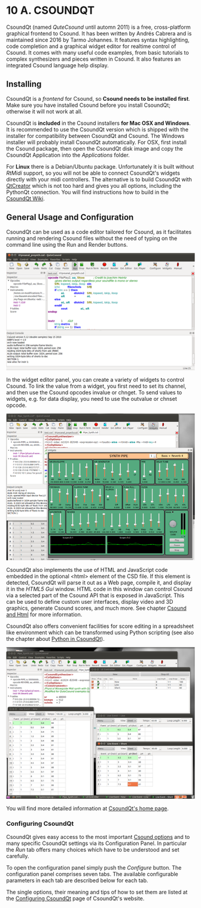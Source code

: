 10 A. CSOUNDQT
==============


CsoundQt (named *QuteCsound* until automn 2011) is a free, cross-platform graphical frontend to Csound. It has been written by Andrés Cabrera and is maintained since 2016 by Tarmo Johannes. It
features syntax highlighting, code completion and a graphical widget
editor for realtime control of Csound. It comes with many useful code
examples, from basic tutorials to complex synthesizers and pieces
written in Csound. It also features an integrated Csound language help
display.


Installing
----------

CsoundQt is a *frontend* for Csound, so **Csound needs to be installed first**. Make sure you have installed Csound before you install CsoundQt; otherwise it will not work at all.

CsoundQt is **included** in the Csound installers **for Mac OSX and Windows**. It is recommended to use the CsoundQt version which is shipped with the installer for compatibility between CsoundQt and Csound. The Windows installer will probably install CsoundQt automatically. For OSX, first install the Csound package, then open the CsoundQt disk image and copy the CsoundQt Application into the *Applications* folder.

For **Linux** there is a Debian/Ubuntu package. Unfortunately it is built without *RtMidi* support, so you will not be able to connect CsoundQt's widgets directly with your midi controllers. The alternative is to build CsoundQt with [QtCreator](https://www.qt.io/development-tools) which is not too hard and gives you all options, including the PythonQt connection. You will find instructions how to build in the [CsoundQt Wiki](https://github.com/CsoundQt/CsoundQt/wiki).


General Usage and Configuration
-------------------------------

CsoundQt can be used as a code
editor tailored for Csound, as it facilitates running and rendering
Csound files without the need of typing on the command line using the
Run and Render buttons.

![](../resources/images/10-a-snapshot1.png)

In the widget editor panel, you can create a variety of widgets to
control Csound. To link the value from a widget, you first need to set
its channel, and then use the Csound opcodes invalue or chnget. To send
values to widgets, e.g. for data display, you need to use the outvalue
or chnset opcode.

![](../resources/images/10-a-snapshot2.png)

CsoundQt also implements the use of HTML and JavaScript code
embedded in the optional \<html\> element of the CSD file. If this
element is detected, CsoundQt will parse it out as a Web page, compile
it, and display it in the *HTML5 Gui* window. HTML code in this window
can control Csound via a selected part of the Csound API that is exposed
in JavaScript. This can be used to define custom user interfaces,
display video and 3D graphics, generate Csound scores, and much more.
See chapter [Csound and Html](12-g-csound-and-html.md) for more information.

CsoundQt also offers convenient facilities for score editing in a
spreadsheet like environment which can be transformed using Python
scripting (see also the chapter about 
[Python in CsoundQt](14-b-python-in-csoundqt.md)).

![](../resources/images/10-a-snapshot3.png)

You will find more detailed information at 
[CsoundQt's home page](https://csoundqt.github.io).


### Configuring CsoundQt 

CsoundQt gives easy access to the most important 
[Csound options](https://csound.com/docs/manual/CommandFlags.html) and to
many specific CsoundQt settings via its Configuration Panel. In
particular the *Run* tab offers many choices which have to be
understood and set carefully.

To open the configuration panel simply push the *Configure* button.
The configuration panel comprises seven tabs. The available configurable
parameters in each tab are described below for each tab.

The single options, their meaning and tips of how to set them are listed at the [Configuring CsoundQt](https://csoundqt.github.io/pages/configuring-csoundqt.html) page of CsoundQt's website.


